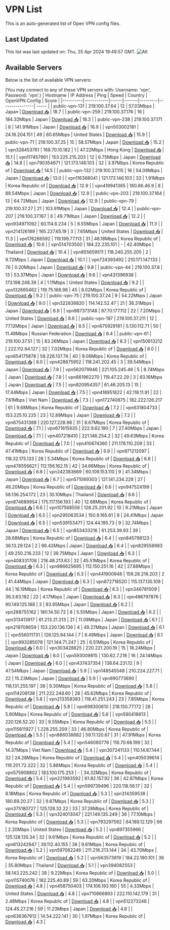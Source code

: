 # VPN List

This is an auto-generated list of Open VPN config files.

## Last Updated

This list was last updated on: Thu, 25 Apr 2024 19:49:57 GMT.
![Alt](https://repobeats.axiom.co/api/embed/186b98318ef1479477931607c1ad7d823f12451f.svg "Repobeats analytics image")

## Available Servers

Below is the list of available VPN servers:

(You may connect to any of these VPN servers with: Username: 'vpn', Password: 'vpn'.)
| Hostname | IP Address | Ping | Speed | Country | OpenVPN Config | Score |
|----------|------------|------|-------|---------|----------------| ----- |
| public-vpn-131 | 219.100.37.64 | 12 | 57.03Mbps | Japan | [Download 📥](./configs/server_0_JP.ovpn) | 18.7 |
| public-vpn-259 | 219.100.37.176 | 16 | 184.32Mbps | Japan | [Download 📥](./configs/server_1_JP.ovpn) | 18.3 |
| public-vpn-238 | 219.100.37.171 | 8 | 141.91Mbps | Japan | [Download 📥](./configs/server_2_JP.ovpn) | 16.9 |
| vpn503002181 | 24.16.204.151 | 49 | 60.65Mbps | United States | [Download 📥](./configs/server_3_US.ovpn) | 15.9 |
| public-vpn-71 | 219.100.37.25 | 15 | 58.57Mbps | Japan | [Download 📥](./configs/server_4_JP.ovpn) | 15.2 |
| vpn328453761 | 168.70.10.182 | 1 | 47.22Mbps | Hong Kong | [Download 📥](./configs/server_5_HK.ovpn) | 15.1 |
| vpn117457961 | 153.225.215.203 | 12 | 6.75Mbps | Japan | [Download 📥](./configs/server_6_JP.ovpn) | 14.8 |
| vpn790354671 | 121.173.146.103 | 32 | 3.97Mbps | Korea Republic of | [Download 📥](./configs/server_7_KR.ovpn) | 14.5 |
| public-vpn-132 | 219.100.37.115 | 16 | 54.09Mbps | Japan | [Download 📥](./configs/server_8_JP.ovpn) | 13.0 |
| vpn116368041 | 121.173.146.103 | 33 | 1.91Mbps | Korea Republic of | [Download 📥](./configs/server_9_KR.ovpn) | 12.9 |
| vpn419941365 | 160.86.46.9 | 8 | 88.54Mbps | Japan | [Download 📥](./configs/server_10_JP.ovpn) | 12.9 |
| public-vpn-203 | 219.100.37.164 | 13 | 64.72Mbps | Japan | [Download 📥](./configs/server_11_JP.ovpn) | 12.9 |
| public-vpn-79 | 219.100.37.27 | 21 | 103.91Mbps | Japan | [Download 📥](./configs/server_12_JP.ovpn) | 12.4 |
| public-vpn-207 | 219.100.37.167 | 8 | 49.71Mbps | Japan | [Download 📥](./configs/server_13_JP.ovpn) | 12.2 |
| vpn934971092 | 60.114.6.234 | 5 | 8.55Mbps | Japan | [Download 📥](./configs/server_14_JP.ovpn) | 11.3 |
| vpn214126189 | 165.227.65.19 | 3 | 7.65Mbps | United States | [Download 📥](./configs/server_15_US.ovpn) | 11.3 |
| vpn176266592 | 119.199.77.113 | 31 | 46.18Mbps | Korea Republic of | [Download 📥](./configs/server_16_KR.ovpn) | 10.6 |
| vpn514703500 | 184.22.235.101 | - | 42.40Mbps | Thailand | [Download 📥](./configs/server_17_TH.ovpn) | 10.4 |
| vpn855659511 | 118.240.255.205 | 2 | 9.72Mbps | Japan | [Download 📥](./configs/server_18_JP.ovpn) | 10.1 |
| vpn724393492 | 210.171.147.133 | 76 | 0.20Mbps | Japan | [Download 📥](./configs/server_19_JP.ovpn) | 9.8 |
| public-vpn-44 | 219.100.37.8 | 13 | 53.37Mbps | Japan | [Download 📥](./configs/server_20_JP.ovpn) | 9.6 |
| vpn431396938 | 173.198.248.39 | 4 | 1.11Mbps | United States | [Download 📥](./configs/server_21_US.ovpn) | 9.2 |
| vpn132685462 | 119.75.168.98 | 45 | 8.02Mbps | Korea Republic of | [Download 📥](./configs/server_22_KR.ovpn) | 9.2 |
| public-vpn-75 | 219.100.37.24 | 9 | 54.22Mbps | Japan | [Download 📥](./configs/server_23_JP.ovpn) | 9.0 |
| vpn322838820 | 114.142.52.47 | 21 | 38.31Mbps | Japan | [Download 📥](./configs/server_24_JP.ovpn) | 8.9 |
| vpn887373148 | 97.70.177.112 | 22 | 7.20Mbps | United States | [Download 📥](./configs/server_25_US.ovpn) | 8.6 |
| public-vpn-197 | 219.100.37.211 | 12 | 77.12Mbps | Japan | [Download 📥](./configs/server_26_JP.ovpn) | 8.5 |
| vpn675929181 | 5.130.112.71 | 50 | 11.49Mbps | Russian Federation | [Download 📥](./configs/server_27_RU.ovpn) | 8.4 |
| public-vpn-61 | 219.100.37.51 | 15 | 83.26Mbps | Japan | [Download 📥](./configs/server_28_JP.ovpn) | 8.3 |
| vpn150813212 | 222.112.64.127 | 32 | 7.02Mbps | Korea Republic of | [Download 📥](./configs/server_29_KR.ovpn) | 8.0 |
| vpn654175878 | 58.226.137.74 | 40 | 9.06Mbps | Korea Republic of | [Download 📥](./configs/server_30_KR.ovpn) | 8.0 |
| vpn428675952 | 118.241.202.45 | 3 | 39.54Mbps | Japan | [Download 📥](./configs/server_31_JP.ovpn) | 7.9 |
| vpn562079946 | 221.105.245.46 | 5 | 8.74Mbps | Japan | [Download 📥](./configs/server_32_JP.ovpn) | 7.8 |
| vpn861962270 | 119.47.22.29 | 3 | 83.16Mbps | Japan | [Download 📥](./configs/server_33_JP.ovpn) | 7.5 |
| vpn820954357 | 61.46.205.13 | 15 | 17.44Mbps | Japan | [Download 📥](./configs/server_34_JP.ovpn) | 7.5 |
| vpn418951822 | 42.118.11.91 | 22 | 7.61Mbps | Viet Nam | [Download 📥](./configs/server_35_VN.ovpn) | 7.3 |
| vpn172740875 | 182.222.126.217 | 61 | 9.68Mbps | Korea Republic of | [Download 📥](./configs/server_36_KR.ovpn) | 7.2 |
| vpn631804733 | 153.225.10.225 | 23 | 12.89Mbps | Japan | [Download 📥](./configs/server_37_JP.ovpn) | 7.2 |
| vpn675431388 | 220.127.228.98 | 31 | 8.67Mbps | Korea Republic of | [Download 📥](./configs/server_38_KR.ovpn) | 7.1 |
| vpn671615635 | 222.9.62.190 | 7 | 27.40Mbps | Japan | [Download 📥](./configs/server_39_JP.ovpn) | 7.1 |
| vpn407218410 | 221.146.254.2 | 32 | 49.63Mbps | Korea Republic of | [Download 📥](./configs/server_40_KR.ovpn) | 7.0 |
| vpn410674360 | 211.178.110.209 | 33 | 47.41Mbps | Korea Republic of | [Download 📥](./configs/server_41_KR.ovpn) | 6.9 |
| vpn971212097 | 118.32.175.133 | 28 | 5.34Mbps | Korea Republic of | [Download 📥](./configs/server_42_KR.ovpn) | 6.8 |
| vpn476556621 | 112.156.162.15 | 42 | 34.66Mbps | Korea Republic of | [Download 📥](./configs/server_43_KR.ovpn) | 6.8 |
| vpn242383669 | 60.109.153.110 | 9 | 41.34Mbps | Japan | [Download 📥](./configs/server_44_JP.ovpn) | 6.7 |
| vpn571069303 | 121.141.234.228 | 27 | 46.20Mbps | Korea Republic of | [Download 📥](./configs/server_45_KR.ovpn) | 6.6 |
| vpn947524199 | 58.136.254.172 | 23 | 35.10Mbps | Thailand | [Download 📥](./configs/server_46_TH.ovpn) | 6.6 |
| vpn874689954 | 175.117.156.193 | 40 | 12.68Mbps | Korea Republic of | [Download 📥](./configs/server_47_KR.ovpn) | 6.6 |
| vpn107568556 | 126.25.201.92 | 10 | 9.21Mbps | Japan | [Download 📥](./configs/server_48_JP.ovpn) | 6.5 |
| vpn295063534 | 150.9.165.61 | 8 | 24.41Mbps | Japan | [Download 📥](./configs/server_49_JP.ovpn) | 6.5 |
| vpn539153471 | 124.44.195.73 | 9 | 32.74Mbps | Japan | [Download 📥](./configs/server_50_JP.ovpn) | 6.5 |
| vpn853433216 | 61.253.39.93 | 39 | 28.68Mbps | Korea Republic of | [Download 📥](./configs/server_51_KR.ovpn) | 6.4 |
| vpn845798123 | 36.13.29.124 | 2 | 96.42Mbps | Japan | [Download 📥](./configs/server_52_JP.ovpn) | 6.4 |
| vpn829558983 | 49.250.216.233 | 12 | 39.75Mbps | Japan | [Download 📥](./configs/server_53_JP.ovpn) | 6.3 |
| vpn408331708 | 218.48.213.63 | 32 | 45.51Mbps | Korea Republic of | [Download 📥](./configs/server_54_KR.ovpn) | 6.3 |
| vpn986625695 | 112.150.251.16 | 42 | 27.88Mbps | Korea Republic of | [Download 📥](./configs/server_55_KR.ovpn) | 6.3 |
| vpn441900948 | 159.28.216.203 | 2 | 41.44Mbps | Japan | [Download 📥](./configs/server_56_JP.ovpn) | 6.3 |
| vpn872718520 | 115.137.135.109 | 44 | 16.19Mbps | Korea Republic of | [Download 📥](./configs/server_57_KR.ovpn) | 6.3 |
| vpn346781009 | 36.3.63.192 | 22 | 4.17Mbps | Japan | [Download 📥](./configs/server_58_JP.ovpn) | 6.3 |
| vpn498797876 | 90.149.125.188 | 3 | 83.95Mbps | Japan | [Download 📥](./configs/server_59_JP.ovpn) | 6.2 |
| vpn288755162 | 180.14.50.72 | 8 | 5.50Mbps | Japan | [Download 📥](./configs/server_60_JP.ovpn) | 6.2 |
| vpn313413917 | 61.213.21.213 | 21 | 11.09Mbps | Japan | [Download 📥](./configs/server_61_JP.ovpn) | 6.1 |
| vpn219708659 | 153.220.136.136 | 4 | 49.27Mbps | Japan | [Download 📥](./configs/server_62_JP.ovpn) | 6.1 |
| vpn556011731 | 126.125.94.144 | 7 | 9.49Mbps | Japan | [Download 📥](./configs/server_63_JP.ovpn) | 6.1 |
| vpn993285078 | 121.144.71.247 | 25 | 6.51Mbps | Korea Republic of | [Download 📥](./configs/server_64_KR.ovpn) | 6.0 |
| vpn303428825 | 220.221.200.19 | 15 | 18.24Mbps | Japan | [Download 📥](./configs/server_65_JP.ovpn) | 6.0 |
| vpn593009815 | 130.62.7.218 | 16 | 24.14Mbps | Japan | [Download 📥](./configs/server_66_JP.ovpn) | 6.0 |
| vpn437437354 | 138.64.231.12 | 9 | 47.54Mbps | Japan | [Download 📥](./configs/server_67_JP.ovpn) | 5.9 |
| vpn148545548 | 210.224.227.71 | 22 | 15.23Mbps | Japan | [Download 📥](./configs/server_68_JP.ovpn) | 5.9 |
| vpn890773690 | 118.131.255.197 | 38 | 9.30Mbps | Korea Republic of | [Download 📥](./configs/server_69_KR.ovpn) | 5.8 |
| vpn114208138 | 211.222.248.60 | 28 | 45.62Mbps | Korea Republic of | [Download 📥](./configs/server_70_KR.ovpn) | 5.8 |
| vpn213358383 | 118.41.251.243 | 23 | 7.85Mbps | Korea Republic of | [Download 📥](./configs/server_71_KR.ovpn) | 5.8 |
| vpn698300610 | 218.150.77.172 | 28 | 5.90Mbps | Korea Republic of | [Download 📥](./configs/server_72_KR.ovpn) | 5.6 |
| vpn590418613 | 220.126.52.20 | 33 | 9.55Mbps | Korea Republic of | [Download 📥](./configs/server_73_KR.ovpn) | 5.5 |
| vpn115811927 | 1.228.255.209 | 33 | 46.80Mbps | Korea Republic of | [Download 📥](./configs/server_74_KR.ovpn) | 5.5 |
| vpn866038882 | 59.11.120.67 | 31 | 47.91Mbps | Korea Republic of | [Download 📥](./configs/server_75_KR.ovpn) | 5.4 |
| vpn546080776 | 118.70.66.199 | 32 | 14.37Mbps | Viet Nam | [Download 📥](./configs/server_76_VN.ovpn) | 5.4 |
| vpn307241133 | 110.14.87.144 | 32 | 24.28Mbps | Korea Republic of | [Download 📥](./configs/server_77_KR.ovpn) | 5.4 |
| vpn405039614 | 119.201.72.222 | 32 | 5.86Mbps | Korea Republic of | [Download 📥](./configs/server_78_KR.ovpn) | 5.4 |
| vpn575908802 | 183.100.175.253 | - | 34.32Mbps | Korea Republic of | [Download 📥](./configs/server_79_KR.ovpn) | 5.4 |
| vpn221983592 | 61.82.157.92 | 36 | 42.87Mbps | Korea Republic of | [Download 📥](./configs/server_80_KR.ovpn) | 5.4 |
| vpn599739496 | 220.118.56.17 | 32 | 8.18Mbps | Korea Republic of | [Download 📥](./configs/server_81_KR.ovpn) | 5.3 |
| vpn314359538 | 180.69.20.27 | 32 | 9.67Mbps | Korea Republic of | [Download 📥](./configs/server_82_KR.ovpn) | 5.3 |
| vpn375180727 | 125.128.32.22 | 33 | 37.28Mbps | Korea Republic of | [Download 📥](./configs/server_83_KR.ovpn) | 5.3 |
| vpn324013047 | 221.149.135.249 | 36 | 77.10Mbps | Korea Republic of | [Download 📥](./configs/server_84_KR.ovpn) | 5.3 |
| vpn793297592 | 64.189.12.129 | 66 | 2.20Mbps | United States | [Download 📥](./configs/server_85_US.ovpn) | 5.2 |
| vpn897355966 | 125.128.135.34 | 32 | 9.61Mbps | Korea Republic of | [Download 📥](./configs/server_86_KR.ovpn) | 5.2 |
| vpn613242647 | 39.112.40.155 | 36 | 9.61Mbps | Korea Republic of | [Download 📥](./configs/server_87_KR.ovpn) | 5.2 |
| vpn597062246 | 211.216.213.144 | 34 | 43.70Mbps | Korea Republic of | [Download 📥](./configs/server_88_KR.ovpn) | 5.2 |
| vpn563573819 | 184.22.190.101 | 36 | 35.80Mbps | Thailand | [Download 📥](./configs/server_89_TH.ovpn) | 5.1 |
| vpn394082553 | 58.143.225.242 | 38 | 9.22Mbps | Korea Republic of | [Download 📥](./configs/server_90_KR.ovpn) | 5.0 |
| vpn115740076 | 182.225.40.89 | 59 | 63.20Mbps | Korea Republic of | [Download 📥](./configs/server_91_KR.ovpn) | 4.8 |
| vpn458750403 | 174.106.193.160 | 55 | 4.33Mbps | United States | [Download 📥](./configs/server_92_US.ovpn) | 4.8 |
| vpn710866893 | 222.110.142.179 | 31 | 2.48Mbps | Korea Republic of | [Download 📥](./configs/server_93_KR.ovpn) | 4.8 |
| vpn512273248 | 124.45.27.216 | 59 | 11.23Mbps | Japan | [Download 📥](./configs/server_94_JP.ovpn) | 4.6 |
| vpn636367912 | 14.54.222.141 | 30 | 1.97Mbps | Korea Republic of | [Download 📥](./configs/server_95_KR.ovpn) | 4.3 |
